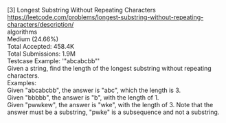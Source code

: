 [3] Longest Substring Without Repeating Characters
<br>https://leetcode.com/problems/longest-substring-without-repeating-characters/description/
<br>algorithms
<br>Medium (24.66%)
<br>Total Accepted:    458.4K
<br>Total Submissions: 1.9M
<br>Testcase Example:  '"abcabcbb"'
<br>Given a string, find the length of the longest substring without repeating
<br>characters.
<br>Examples:
<br>Given "abcabcbb", the answer is "abc", which the length is 3.
<br>Given "bbbbb", the answer is "b", with the length of 1.
<br>Given "pwwkew", the answer is "wke", with the length of 3. Note that the
<br>answer must be a substring, "pwke" is a subsequence and not a substring.
<br>